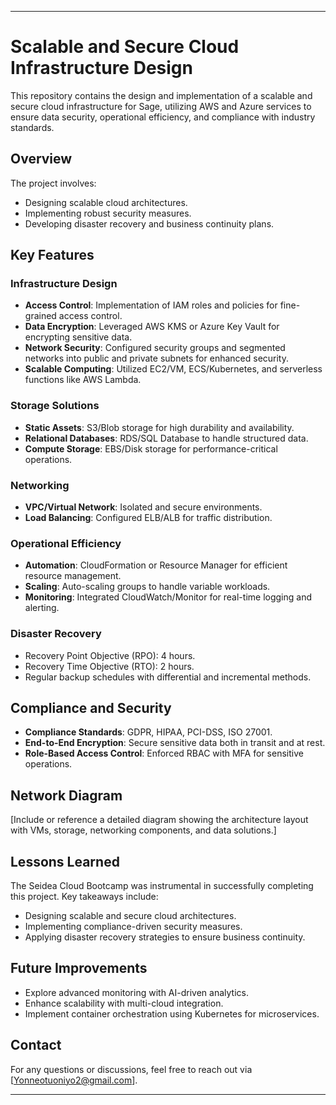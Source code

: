  

---

# Scalable and Secure Cloud Infrastructure Design  

This repository contains the design and implementation of a scalable and secure cloud infrastructure for Sage, utilizing AWS and Azure services to ensure data security, operational efficiency, and compliance with industry standards.  

## Overview  

The project involves:  
- Designing scalable cloud architectures.  
- Implementing robust security measures.  
- Developing disaster recovery and business continuity plans.  

## Key Features  

### Infrastructure Design  
- **Access Control**: Implementation of IAM roles and policies for fine-grained access control.  
- **Data Encryption**: Leveraged AWS KMS or Azure Key Vault for encrypting sensitive data.  
- **Network Security**: Configured security groups and segmented networks into public and private subnets for enhanced security.  
- **Scalable Computing**: Utilized EC2/VM, ECS/Kubernetes, and serverless functions like AWS Lambda.  

### Storage Solutions  
- **Static Assets**: S3/Blob storage for high durability and availability.  
- **Relational Databases**: RDS/SQL Database to handle structured data.  
- **Compute Storage**: EBS/Disk storage for performance-critical operations.  

### Networking  
- **VPC/Virtual Network**: Isolated and secure environments.  
- **Load Balancing**: Configured ELB/ALB for traffic distribution.  

### Operational Efficiency  
- **Automation**: CloudFormation or Resource Manager for efficient resource management.  
- **Scaling**: Auto-scaling groups to handle variable workloads.  
- **Monitoring**: Integrated CloudWatch/Monitor for real-time logging and alerting.  

### Disaster Recovery  
- Recovery Point Objective (RPO): 4 hours.  
- Recovery Time Objective (RTO): 2 hours.  
- Regular backup schedules with differential and incremental methods.  

## Compliance and Security  
- **Compliance Standards**: GDPR, HIPAA, PCI-DSS, ISO 27001.  
- **End-to-End Encryption**: Secure sensitive data both in transit and at rest.  
- **Role-Based Access Control**: Enforced RBAC with MFA for sensitive operations.  

## Network Diagram  
[Include or reference a detailed diagram showing the architecture layout with VMs, storage, networking components, and data solutions.]  

## Lessons Learned  
The Seidea Cloud Bootcamp was instrumental in successfully completing this project. Key takeaways include:  
- Designing scalable and secure cloud architectures.  
- Implementing compliance-driven security measures.  
- Applying disaster recovery strategies to ensure business continuity.  

## Future Improvements  
- Explore advanced monitoring with AI-driven analytics.  
- Enhance scalability with multi-cloud integration.  
- Implement container orchestration using Kubernetes for microservices.  

## Contact  
For any questions or discussions, feel free to reach out via [Yonneotuoniyo2@gmail.com].  

---  

